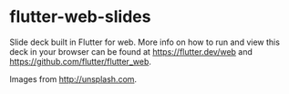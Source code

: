 # flutter-web-slides
Slide deck built in Flutter for web. More info on how to run and view this deck in your browser can be found at https://flutter.dev/web and https://github.com/flutter/flutter_web.

Images from http://unsplash.com.